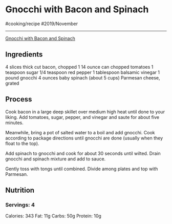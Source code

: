 # Gnocchi with Bacon and Spinach
#cooking/recipe #2019/November
- - - -
[Gnocchi with Bacon and Spinach](https://www.framedcooks.com/2016/07/gnocchi-bacon-spinach.html)

## Ingredients
4 slices thick cut bacon, chopped
1 14 ounce can chopped tomatoes
1 teaspoon sugar
1/4 teaspoon red pepper
1 tablespoon balsamic vinegar
1 pound gnocchi
4 ounces baby spinach (about 5 cups)
Parmesan cheese, grated

## Process
Cook bacon in a large deep skillet over medium high heat until done to your liking. Add tomatoes, sugar, pepper, and vinegar and saute for about five minutes.

Meanwhile, bring a pot of salted water to a boil and add gnocchi. Cook according to package directions until gnocchi are done (usually when they float to the top).

Add spinach to gnocchi and cook for about 30 seconds until wilted. Drain gnocchi and spinach mixture and add to sauce.

Gently toss with tongs until combined. Divide among plates and top with Parmesan.

## Nutrition
### Servings: 4
Calories: 343
Fat: 11g
Carbs: 50g
Protein: 10g